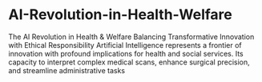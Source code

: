 # AI-Revolution-in-Health-Welfare
The AI Revolution in Health &amp; Welfare Balancing Transformative Innovation with Ethical Responsibility  Artificial Intelligence represents a frontier of innovation with profound implications for health and social services. Its capacity to interpret complex medical scans, enhance surgical precision, and streamline administrative tasks
